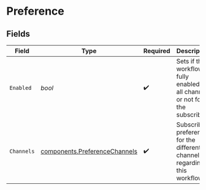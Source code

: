 # Preference


## Fields

| Field                                                                             | Type                                                                              | Required                                                                          | Description                                                                       |
| --------------------------------------------------------------------------------- | --------------------------------------------------------------------------------- | --------------------------------------------------------------------------------- | --------------------------------------------------------------------------------- |
| `Enabled`                                                                         | *bool*                                                                            | :heavy_check_mark:                                                                | Sets if the workflow is fully enabled for all channels or not for the subscriber. |
| `Channels`                                                                        | [components.PreferenceChannels](../../models/components/preferencechannels.md)    | :heavy_check_mark:                                                                | Subscriber preferences for the different channels regarding this workflow         |